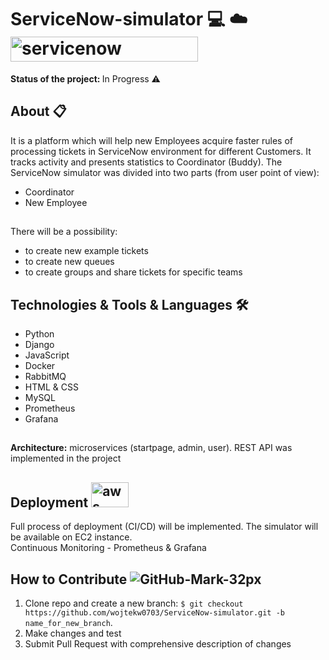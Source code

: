 # ServiceNow-simulator 💻 ☁️ <img src="https://upload.wikimedia.org/wikipedia/commons/thumb/5/57/ServiceNow_logo.svg/1920px-ServiceNow_logo.svg.png?20210504091505" alt="servicenow" width="300" height="40" /> 

<b>Status of the project: </b> In Progress ⚠️

## About 📋 <br>
It is a platform which will help new Employees acquire faster rules of processing tickets in ServiceNow environment for different Customers. It tracks activity and presents statistics to Coordinator (Buddy). The ServiceNow simulator was divided into two parts (from user point of view): <br>
- Coordinator <br>
- New Employee <br>
##
There will be a possibility: 
- to create new example tickets <br>
- to create new queues <br>
- to create groups and share tickets for specific teams <br>


## Technologies & Tools & Languages 🛠️ <br>
- Python <br>
- Django <br>
- JavaScript <br>
- Docker <br>
- RabbitMQ <br>
- HTML & CSS <br>
- MySQL <br>
- Prometheus <br>
- Grafana <br>
##
<b> Architecture:</b> microservices (startpage, admin, user). REST API was implemented in the project
##
## Deployment <img src="https://upload.wikimedia.org/wikipedia/commons/9/93/Amazon_Web_Services_Logo.svg" alt="aws" width="60" height="40" /> <br>
Full process of deployment (CI/CD) will be implemented. The simulator will be available on EC2 instance. <br> 
Continuous Monitoring - Prometheus & Grafana <br>

## How to Contribute ![GitHub-Mark-32px](https://user-images.githubusercontent.com/33324211/178342450-e92eeafe-eff1-4e30-8dca-469552476024.png)
1. Clone repo and create a new branch: `$ git checkout https://github.com/wojtekw0703/ServiceNow-simulator.git -b name_for_new_branch`.
2. Make changes and test
3. Submit Pull Request with comprehensive description of changes
